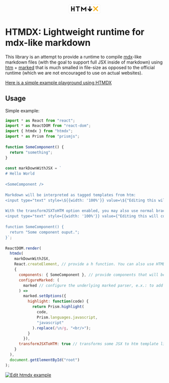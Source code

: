 <p align="center">
  <img alt="HTMDX logo" src="./htmdx.svg" width="100" />
</p>

# HTMDX: Lightweight runtime for mdx-like markdown

This library is an attempt to provide a runtime to compile [mdx](https://github.com/mdx-js/mdx)-like markdown files (with the goal to support full JSX inside of markdown) using [htm](https://github.com/developit/htm) + [marked](https://github.com/markedjs/marked) that is much smalled in file-size as opposed to the official runtime (which we are not encouraged to use on actual websites).

[Here is a simple example playground using HTMDX](https://michael-klein.github.io/htmdx/example/dist/index.html)

## Usage

Simple example:

```javascript
import * as React from "react";
import * as ReactDOM from "react-dom";
import { htmdx } from "htmdx";
import * as Prism from "prismjs";

function SomeComponent() {
  return "something";
}

const markDownWithJSX = `
# Hello World

<SomeComponent />

Markdown will be interpreted as tagged templates from htm:
<input type="text" style=\${{width: '100%'}} value=\${"Editing this will console.log the value"} onChange=\${e => console.log(e.target.value)}/>

With the transformJSXToHTM option enabled, you may also use normal brackets:
<input type="text" style={{width: '100%'}} value={"Editing this will console.log the value too"} onChange={e => console.log(e.target.value)}/>

function SomeComponent() {
  return "Some component ouput.";
}`;

ReactDOM.render(
  htmdx(
    markDownWithJSX,
    React.createElement, // provide a h function. You can also use HTMDX with preact or any other library that supports the format
    {
      components: { SomeComponent }, // provide components that will be available in markdown files,
      configureMarked: (
        marked // configure the underlying marked parser, e.x.: to add code highlighting:
      ) =>
        marked.setOptions({
          highlight: function(code) {
            return Prism.highlight(
              code,
              Prism.languages.javascript,
              "javascript"
            ).replace(/\n/g, "<br/>");
          }
        }),
      transformJSXToHTM: true // transforms some JSX to htm template literal syntax (such as value={} to value=${})
    }
  ),
  document.getElementById("root")
);
```

[![Edit htmdx example](https://codesandbox.io/static/img/play-codesandbox.svg)](https://codesandbox.io/s/romantic-liskov-m4x35?fontsize=14&hidenavigation=1&theme=dark)
